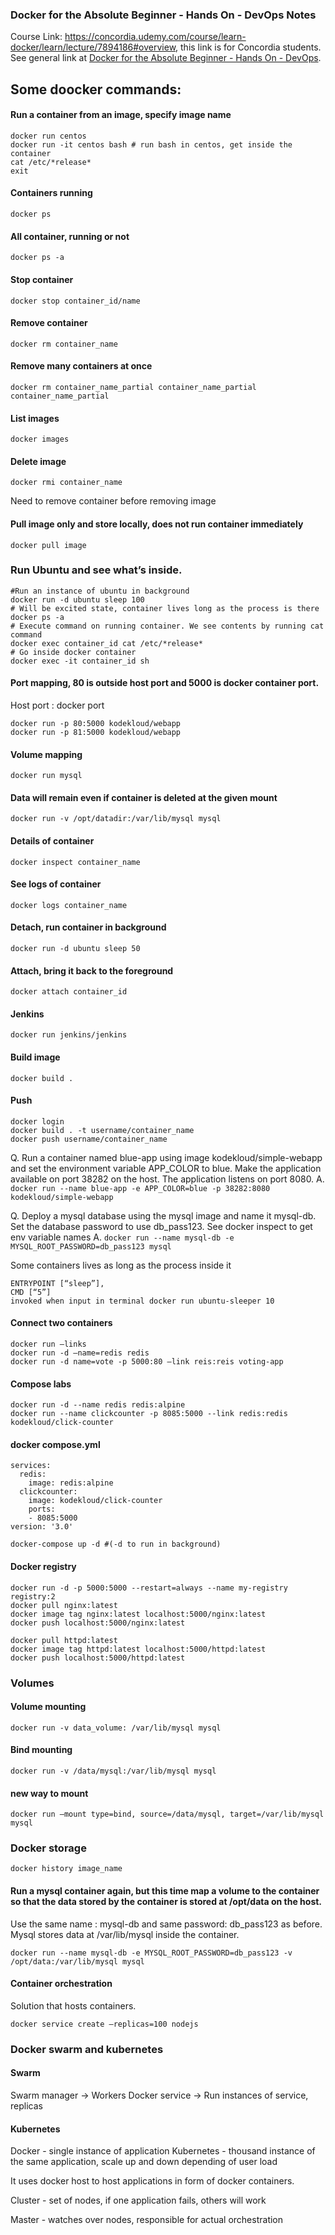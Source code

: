 ### Docker for the Absolute Beginner - Hands On - DevOps Notes

Course Link: https://concordia.udemy.com/course/learn-docker/learn/lecture/7894186#overview, this link is for Concordia students. See general link at 
[Docker for the Absolute Beginner - Hands On - DevOps](https://www.udemy.com/course/learn-docker/).

## Some doocker commands:

#### Run a container from an image, specify image name
```
docker run centos
docker run -it centos bash # run bash in centos, get inside the container
cat /etc/*release*
exit
```

#### Containers running
`docker ps`

#### All container, running or not
`docker ps -a`

#### Stop container
`docker stop container_id/name`

#### Remove container
`docker rm container_name`

#### Remove many containers at once
`docker rm container_name_partial container_name_partial container_name_partial`

#### List images
`docker images`

#### Delete image 
`docker rmi container_name`

Need to remove container before removing image

#### Pull image only and store locally, does not run container immediately 
`docker pull image`

### Run Ubuntu and see what’s inside.
```
#Run an instance of ubuntu in background
docker run -d ubuntu sleep 100
# Will be excited state, container lives long as the process is there
docker ps -a 
# Execute command on running container. We see contents by running cat command
docker exec container_id cat /etc/*release*
# Go inside docker container
docker exec -it container_id sh
```

#### Port mapping, 80 is outside host port and 5000 is docker container port.

Host port : docker port

```
docker run -p 80:5000 kodekloud/webapp 
docker run -p 81:5000 kodekloud/webapp 
```

#### Volume mapping
`docker run mysql`

#### Data will remain even if container is deleted at the given mount
`docker run -v /opt/datadir:/var/lib/mysql mysql`

#### Details of container
`docker inspect container_name`

#### See logs of container 
`docker logs container_name`

#### Detach, run container in background
`docker run -d ubuntu sleep 50`

#### Attach, bring it back to the foreground
`docker attach container_id`

#### Jenkins
`docker run jenkins/jenkins`

#### Build image
`docker build .`

#### Push
```
docker login
docker build . -t username/container_name
docker push username/container_name
```

Q. Run a container named blue-app using image kodekloud/simple-webapp and set the environment variable APP_COLOR to blue. Make the application available on port 38282 on the host. The application listens on port 8080.
A. `docker run --name blue-app -e APP_COLOR=blue -p 38282:8080 kodekloud/simple-webapp`

Q. Deploy a mysql database using the mysql image and name it mysql-db. Set the database password to use db_pass123. See docker inspect to get env variable names 
A. `docker run --name mysql-db -e MYSQL_ROOT_PASSWORD=db_pass123 mysql`

Some containers lives as long as the process inside it

```
ENTRYPOINT [“sleep”], 
CMD [“5”]
invoked when input in terminal docker run ubuntu-sleeper 10
```

#### Connect two containers 
```
docker run —links
docker run -d —name=redis redis
docker run -d name=vote -p 5000:80 —link reis:reis voting-app
```

#### Compose labs 
```
docker run -d --name redis redis:alpine
docker run --name clickcounter -p 8085:5000 --link redis:redis kodekloud/click-counter
```

#### docker compose.yml
```
services:
  redis:
    image: redis:alpine
  clickcounter:
    image: kodekloud/click-counter
    ports:
    - 8085:5000
version: '3.0'
```

`docker-compose up -d #(-d to run in background)`

#### Docker registry
```
docker run -d -p 5000:5000 --restart=always --name my-registry registry:2
docker pull nginx:latest
docker image tag nginx:latest localhost:5000/nginx:latest
docker push localhost:5000/nginx:latest

docker pull httpd:latest
docker image tag httpd:latest localhost:5000/httpd:latest
docker push localhost:5000/httpd:latest
```


### Volumes

#### Volume mounting
`docker run -v data_volume: /var/lib/mysql mysql`

#### Bind mounting 
`docker run -v /data/mysql:/var/lib/mysql mysql`

#### new way to mount
`docker run —mount type=bind, source=/data/mysql, target=/var/lib/mysql mysql`


### Docker storage 

`docker history image_name`

#### Run a mysql container again, but this time map a volume to the container so that the data stored by the container is stored at /opt/data on the host.
Use the same name : mysql-db and same password: db_pass123 as before. Mysql stores data at /var/lib/mysql inside the container.

`docker run --name mysql-db -e MYSQL_ROOT_PASSWORD=db_pass123 -v /opt/data:/var/lib/mysql mysql`

#### Container orchestration

Solution that hosts containers.

`docker service create —replicas=100 nodejs`

###  Docker swarm and kubernetes

#### Swarm
Swarm manager -> Workers
Docker service -> Run instances of service, replicas 

#### Kubernetes

Docker - single instance of application
Kubernetes - thousand instance of the same application, scale up and down depending of user load

It uses docker host to host applications in form of docker containers. 

Cluster - set of nodes, if one application fails, others will work

Master - watches over nodes, responsible for actual orchestration
